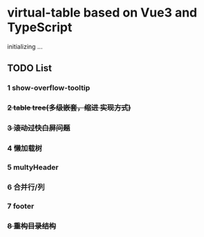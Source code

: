 # virtual-table based on Vue3 and TypeScript

initializing ...

## TODO List

### 1 show-overflow-tooltip

### ~~2 table tree(多级嵌套，缩进 实现方式)~~

### ~~3 滚动过快白屏问题~~ 

### 4 懒加载树

### 5 multyHeader

### 6 合并行/列

### 7 footer

### ~~8 重构目录结构~~